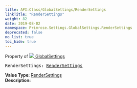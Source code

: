 ```yaml
---
title: API:Class/GlobalSettings/RenderSettings
linkTitle: "RenderSettings"
weight: 82
date: 2019-08-02
namespace: Primrose.Settings.GlobalSettings.RenderSettings
deprecated: false
no_list: true
toc_hide: true
---
```

Property of <a href="/docs/api-reference/Class/GlobalSettings"><img src="/icons/silk/folder_config.png"/>&nbsp;GlobalSettings</a>
<pre class="method-declaration">
RenderSettings: <a class="type" href="/docs/api-reference/Class/RenderSettings">RenderSettings</a></pre>
<b>Value Type: </b>
<a class="type" href="/docs/api-reference/Class/RenderSettings">RenderSettings</a>
<br/>
<b>Description: </b>